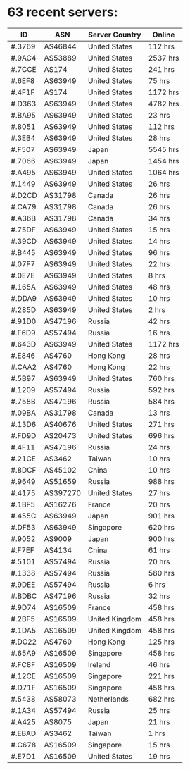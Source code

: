 # 63 recent servers:

| ID | ASN | Server Country | Online |
| ------ | ------ | ------ | ------ |
| #.3769 | AS46844 | United States | 112 hrs |
| #.9AC4 | AS53889 | United States | 2537 hrs |
| #.7CCE | AS174 | United States | 241 hrs |
| #.6EF8 | AS63949 | United States | 75 hrs |
| #.4F1F | AS174 | United States | 1172 hrs |
| #.D363 | AS63949 | United States | 4782 hrs |
| #.BA95 | AS63949 | United States | 23 hrs |
| #.8051 | AS63949 | United States | 112 hrs |
| #.3EB4 | AS63949 | United States | 28 hrs |
| #.F507 | AS63949 | Japan | 5545 hrs |
| #.7066 | AS63949 | Japan | 1454 hrs |
| #.A495 | AS63949 | United States | 1064 hrs |
| #.1449 | AS63949 | United States | 26 hrs |
| #.D2CD | AS31798 | Canada | 26 hrs |
| #.CA79 | AS31798 | Canada | 26 hrs |
| #.A36B | AS31798 | Canada | 34 hrs |
| #.75DF | AS63949 | United States | 15 hrs |
| #.39CD | AS63949 | United States | 14 hrs |
| #.B445 | AS63949 | United States | 96 hrs |
| #.07F7 | AS63949 | United States | 22 hrs |
| #.0E7E | AS63949 | United States | 8 hrs |
| #.165A | AS63949 | United States | 48 hrs |
| #.DDA9 | AS63949 | United States | 10 hrs |
| #.285D | AS63949 | United States | 2 hrs |
| #.91D0 | AS47196 | Russia | 42 hrs |
| #.F6D9 | AS57494 | Russia | 16 hrs |
| #.643D | AS63949 | United States | 1172 hrs |
| #.E846 | AS4760 | Hong Kong | 28 hrs |
| #.CAA2 | AS4760 | Hong Kong | 22 hrs |
| #.5B97 | AS63949 | United States | 760 hrs |
| #.1209 | AS57494 | Russia | 592 hrs |
| #.758B | AS47196 | Russia | 584 hrs |
| #.09BA | AS31798 | Canada | 13 hrs |
| #.13D6 | AS40676 | United States | 271 hrs |
| #.FD9D | AS20473 | United States | 696 hrs |
| #.4F11 | AS47196 | Russia | 24 hrs |
| #.21CE | AS3462 | Taiwan | 10 hrs |
| #.8DCF | AS45102 | China | 10 hrs |
| #.9649 | AS51659 | Russia | 988 hrs |
| #.4175 | AS397270 | United States | 27 hrs |
| #.1BF5 | AS16276 | France | 20 hrs |
| #.455C | AS63949 | Japan | 901 hrs |
| #.DF53 | AS63949 | Singapore | 620 hrs |
| #.9052 | AS9009 | Japan | 900 hrs |
| #.F7EF | AS4134 | China | 61 hrs |
| #.5101 | AS57494 | Russia | 20 hrs |
| #.1338 | AS57494 | Russia | 580 hrs |
| #.9DEE | AS57494 | Russia | 6 hrs |
| #.BDBC | AS47196 | Russia | 32 hrs |
| #.9D74 | AS16509 | France | 458 hrs |
| #.2BF5 | AS16509 | United Kingdom | 458 hrs |
| #.1DA5 | AS16509 | United Kingdom | 458 hrs |
| #.DC22 | AS4760 | Hong Kong | 125 hrs |
| #.65A9 | AS16509 | Singapore | 458 hrs |
| #.FC8F | AS16509 | Ireland | 46 hrs |
| #.12CE | AS16509 | Singapore | 221 hrs |
| #.D71F | AS16509 | Singapore | 458 hrs |
| #.5438 | AS58073 | Netherlands | 682 hrs |
| #.1A34 | AS57494 | Russia | 25 hrs |
| #.A425 | AS8075 | Japan | 21 hrs |
| #.EBAD | AS3462 | Taiwan | 1 hrs |
| #.C678 | AS16509 | Singapore | 15 hrs |
| #.E7D1 | AS16509 | United States | 19 hrs |

